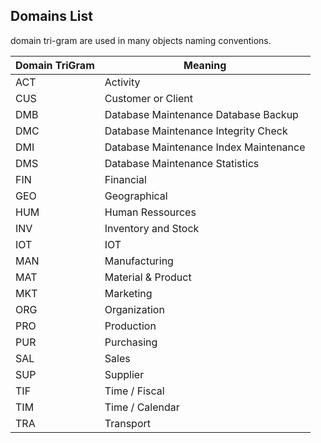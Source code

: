 ## Domains List

domain tri-gram are used in many objects naming conventions.

| Domain   TriGram 	| Meaning                                  	|
|------------------	|------------------------------------------	|
| ACT              	| Activity                                 	|
| CUS              	| Customer or Client                       	|
| DMB              	| Database   Maintenance Database Backup   	|
| DMC              	| Database   Maintenance Integrity Check   	|
| DMI              	| Database   Maintenance Index Maintenance 	|
| DMS              	| Database   Maintenance Statistics        	|
| FIN              	| Financial                                	|
| GEO              	| Geographical                             	|
| HUM              	| Human Ressources                         	|
| INV              	| Inventory and   Stock                    	|
| IOT              	| IOT                                      	|
| MAN              	| Manufacturing                            	|
| MAT              	| Material &   Product                     	|
| MKT              	| Marketing                                	|
| ORG              	| Organization                             	|
| PRO              	| Production                               	|
| PUR              	| Purchasing                               	|
| SAL              	| Sales                                    	|
| SUP              	| Supplier                                 	|
| TIF              	| Time / Fiscal                            	|
| TIM              	| Time / Calendar                          	|
| TRA              	| Transport                                	|
